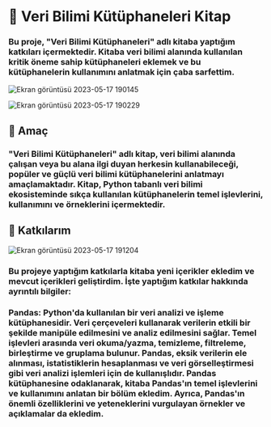 # 📙 Veri Bilimi Kütüphaneleri Kitap


### Bu proje, "Veri Bilimi Kütüphaneleri" adlı kitaba yaptığım katkıları içermektedir. Kitaba veri bilimi alanında kullanılan kritik öneme sahip kütüphaneleri eklemek ve bu kütüphanelerin kullanımını anlatmak için çaba sarfettim.




![Ekran görüntüsü 2023-05-17 190145](https://github.com/selinolgun/Veri-Bilimi-Kitap/assets/126022358/3f4b104e-c95f-4a15-b136-1235e6eb4a1b)





![Ekran görüntüsü 2023-05-17 190229](https://github.com/selinolgun/Veri-Bilimi-Kitap/assets/126022358/a9319869-41a2-4d42-93c5-60f43d2abdb0)



## 🦋 Amaç
### "Veri Bilimi Kütüphaneleri" adlı kitap, veri bilimi alanında çalışan veya bu alana ilgi duyan herkesin kullanabileceği, popüler ve güçlü veri bilimi kütüphanelerini anlatmayı amaçlamaktadır. Kitap, Python tabanlı veri bilimi ekosisteminde sıkça kullanılan kütüphanelerin temel işlevlerini, kullanımını ve örneklerini içermektedir.

## 🦋 Katkılarım
![Ekran görüntüsü 2023-05-17 191204](https://github.com/selinolgun/Veri-Bilimi-Kitap/assets/126022358/49040f18-c137-4325-b782-fa14133d1016)

### Bu projeye yaptığım katkılarla kitaba yeni içerikler ekledim ve mevcut içerikleri geliştirdim. İşte yaptığım katkılar hakkında ayrıntılı bilgiler:

### Pandas: Python'da kullanılan bir veri analizi ve işleme kütüphanesidir. Veri çerçeveleri kullanarak verilerin etkili bir şekilde manipüle edilmesini ve analiz edilmesini sağlar. Temel işlevleri arasında veri okuma/yazma, temizleme, filtreleme, birleştirme ve gruplama bulunur. Pandas, eksik verilerin ele alınması, istatistiklerin hesaplanması ve veri görselleştirmesi gibi veri analizi işlemleri için de kullanışlıdır. Pandas kütüphanesine odaklanarak, kitaba Pandas'ın temel işlevlerini ve kullanımını anlatan bir bölüm ekledim. Ayrıca, Pandas'ın önemli özelliklerini ve yeteneklerini vurgulayan örnekler ve açıklamalar da ekledim.

